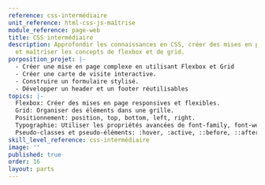 ```yaml
---
reference: css-intermédiaire
unit_reference: html-css-js-maîtrise
module_reference: page-web
title: CSS intermédiaire
description: Approfondir les connaissances en CSS, créer des mises en page plus complexes
  et maîtriser les concepts de flexbox et de grid.
porposition_projet: |-
  - Créer une mise en page complexe en utilisant Flexbox et Grid
  - Créer une carte de visite interactive.
  - Construire un formulaire stylisé.
  - Développer un header et un footer réutilisables
topics: |-
  Flexbox: Créer des mises en page responsives et flexibles.
  Grid: Organiser des éléments dans une grille.
  Positionnement: position, top, bottom, left, right.
  Typographie: Utiliser les propriétés avancées de font-family, font-weight, line-height.
  Pseudo-classes et pseudo-éléments: :hover, :active, ::before, ::after.
skill_level_reference: css-intermédiaire
image: ''
published: true
order: 16
layout: parts
---
```

